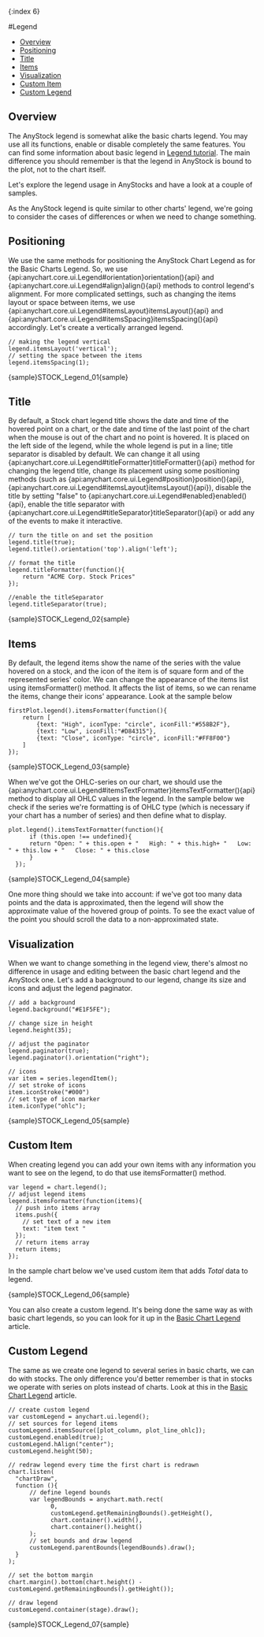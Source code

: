 {:index 6}

#Legend

* [Overview](#overview)
* [Positioning](#positioning)
* [Title](#title)
* [Items](#items)
* [Visualization](#visualization)
* [Custom Item](#custom_item)
* [Custom Legend](#custom_legend)

## Overview

The AnyStock legend is somewhat alike the basic charts legend. You may use all its functions, enable or disable completely the same features. You can find some information about basic legend in [Legend tutorial](../Common_Settings/Legend). The main difference you should remember is that the legend in AnyStock is bound to the plot, not to the chart itself.

Let's explore the legend usage in AnyStocks and have a look at a couple of samples.

As the AnyStock legend is quite similar to other charts' legend, we're going to consider the cases of differences or when we need to change something.

## Positioning

We use the same methods for positioning the AnyStock Chart Legend as for the Basic Charts Legend. So, we use {api:anychart.core.ui.Legend#orientation}orientation(){api} and {api:anychart.core.ui.Legend#align}align(){api} methods to control legend's alignment. For more complicated settings, such as changing the items layout or space between items, we use {api:anychart.core.ui.Legend#itemsLayout}itemsLayout(){api} and {api:anychart.core.ui.Legend#itemsSpacing}itemsSpacing(){api} accordingly. Let's create a vertically arranged legend.

```
// making the legend vertical
legend.itemsLayout('vertical');
// setting the space between the items
legend.itemsSpacing(1);
```

{sample}STOCK\_Legend\_01{sample}

## Title

By default, a Stock chart legend title shows the date and time of the hovered point on a chart, or the date and time of the last point of the chart when the mouse is out of the chart and no point is hovered. It is placed on the left side of the legend, while the whole legend is put in a line; title separator is disabled by default. We can change it all using {api:anychart.core.ui.Legend#titleFormatter}titleFormatter(){api} method for changing the legend title, change its placement using some positioning methods (such as {api:anychart.core.ui.Legend#position}position(){api}, {api:anychart.core.ui.Legend#itemsLayout}itemsLayout(){api}), disable the title by setting "false" to {api:anychart.core.ui.Legend#enabled}enabled(){api}, enable the title separator with {api:anychart.core.ui.Legend#titleSeparator}titleSeparator(){api} or add any of the events to make it interactive.

```
// turn the title on and set the position
legend.title(true);
legend.title().orientation('top').align('left');

// format the title
legend.titleFormatter(function(){
    return "ACME Corp. Stock Prices"
});

//enable the titleSeparator
legend.titleSeparator(true);
```

{sample}STOCK\_Legend\_02{sample}

## Items

By default, the legend items show the name of the series with the value hovered on a stock, and the icon of the item is of square form and of the represented series' color. We can change the appearance of the items list using itemsFormatter() method. It affects the list of items, so we can rename the items, change their icons' appearance. Look at the sample below

```
firstPlot.legend().itemsFormatter(function(){
    return [
        {text: "High", iconType: "circle", iconFill:"#558B2F"},
        {text: "Low", iconFill:"#D84315"},
        {text: "Close", iconType: "circle", iconFill:"#FF8F00"}
    ]
});
```

{sample}STOCK\_Legend\_03{sample}

When we've got the OHLC-series on our chart, we should use the {api:anychart.core.ui.Legend#itemsTextFormatter}itemsTextFormatter(){api} method to display all OHLC values in the legend. In the sample below we check if the series we're formatting is of OHLC type (which is necessary if your chart has a number of series) and then define what to display.

```
plot.legend().itemsTextFormatter(function(){
      if (this.open !== undefined){ 
      return "Open: " + this.open + "   High: " + this.high+ "   Low: " + this.low + "   Close: " + this.close 
      }
  });
```

{sample}STOCK\_Legend\_04{sample}

One more thing should we take into account: if we've got too many data points and the data is approximated, then the legend will show the approximate value of the hovered group of points. To see the exact value of the point you should scroll the data to a non-approximated state.

## Visualization

When we want to change something in the legend view, there's almost no difference in usage and editing between the basic chart legend and the AnyStock one. Let's add a background to our legend, change its size and icons and adjust the legend paginator. 

```
// add a background
legend.background("#E1F5FE");

// change size in height
legend.height(35);

// adjust the paginator
legend.paginator(true);
legend.paginator().orientation("right");

// icons
var item = series.legendItem();
// set stroke of icons
item.iconStroke("#000")
// set type of icon marker
item.iconType("ohlc");
```

{sample}STOCK\_Legend\_05{sample}

## Custom Item

When creating legend you can add your own items with any information you want to see on the legend, to do that use itemsFormatter() method.

```
var legend = chart.legend();
// adjust legend items
legend.itemsFormatter(function(items){
  // push into items array
  items.push({
    // set text of a new item
    text: "item text "
  });
  // return items array
  return items;
});
```

In the sample chart below we've used custom item that adds *Total* data to legend.

{sample}STOCK\_Legend\_06{sample}

You can also create a custom legend. It's being done the same way as with basic chart legends, so you can look for it up in the [Basic Chart Legend](../Common_Settings/Legend#custom_legend) article.

## Custom Legend

The same as we create one legend to several series in basic charts, we can do with stocks. The only difference you'd better remember is that in stocks we operate with series on plots instead of charts. Look at this in the [Basic Chart Legend](../Common_Settings/Legend#one_legend_for_several_charts) article.

```
// create custom legend
var customLegend = anychart.ui.legend();
// set sources for legend items
customLegend.itemsSource([plot_column, plot_line_ohlc]);
customLegend.enabled(true);
customLegend.hAlign("center");
customLegend.height(50);

// redraw legend every time the first chart is redrawn
chart.listen(
  "chartDraw",
  function (){
      // define legend bounds
      var legendBounds = anychart.math.rect(
            0,
            customLegend.getRemainingBounds().getHeight(),
            chart.container().width(),
            chart.container().height()
      );
      // set bounds and draw legend
      customLegend.parentBounds(legendBounds).draw();
  }
);

// set the bottom margin
chart.margin().bottom(chart.height() - customLegend.getRemainingBounds().getHeight());

// draw legend
customLegend.container(stage).draw();
```

{sample}STOCK\_Legend\_07{sample}